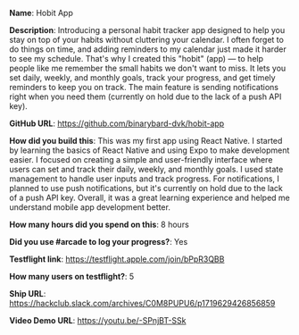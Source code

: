 **Name**: Hobit App

**Description**: Introducing a personal habit tracker app designed to help you stay on top of your habits without cluttering your calendar. I often forget to do things on time, and adding reminders to my calendar just made it harder to see my schedule. That's why I created this "hobit" (app) — to help people like me remember the small habits we don't want to miss. It lets you set daily, weekly, and monthly goals, track your progress, and get timely reminders to keep you on track. The main feature is sending notifications right when you need them (currently on hold due to the lack of a push API key).

**GitHub URL**: https://github.com/binarybard-dvk/hobit-app

**How did you build this**: This was my first app using React Native. I started by learning the basics of React Native and using Expo to make development easier. I focused on creating a simple and user-friendly interface where users can set and track their daily, weekly, and monthly goals. I used state management to handle user inputs and track progress. For notifications, I planned to use push notifications, but it's currently on hold due to the lack of a push API key. Overall, it was a great learning experience and helped me understand mobile app development better.

**How many hours did you spend on this**: 8 hours

**Did you use #arcade to log your progress?**: Yes

**Testflight link**: https://testflight.apple.com/join/bPpR3QBB

**How many users on testflight?**: 5

**Ship URL**: https://hackclub.slack.com/archives/C0M8PUPU6/p1719629426856859

**Video Demo URL**: https://youtu.be/-SPnjBT-SSk
